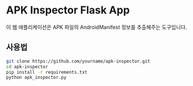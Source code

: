 # APK Inspector Flask App

이 웹 애플리케이션은 APK 파일의 AndroidManifest 정보를 추출해주는 도구입니다.

## 사용법

```bash
git clone https://github.com/yourname/apk-inspector.git
cd apk-inspector
pip install -r requirements.txt
python apk_inspector.py
